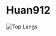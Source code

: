 # Huan912

![Top Langs](https://github-readme-stats.vercel.app/api/top-langs/?username=BL4CKEND-912)
